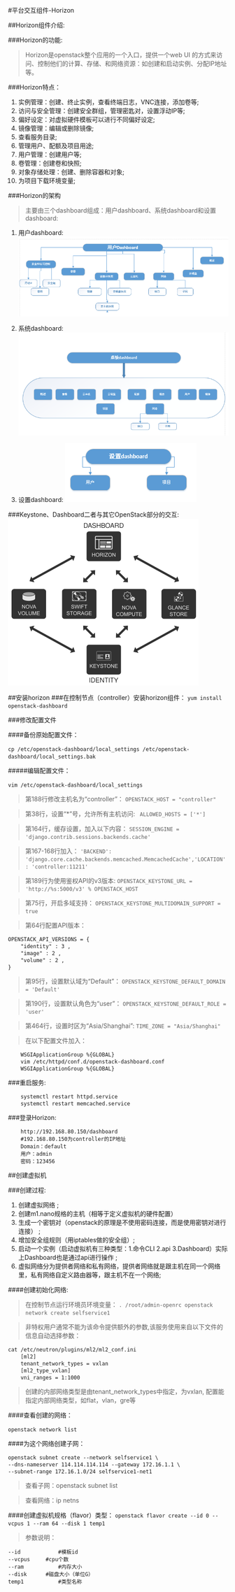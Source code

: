#平台交互组件-Horizon

##Horizon组件介绍:

###Horizon的功能:   
>Horizon是openstack整个应用的一个入口，提供一个web UI 的方式来访问、控制他们的计算、存储、和网络资源：如创建和启动实例、分配IP地址等。

###Horizon特点： 

1. 实例管理：创建、终止实例，查看终端日志，VNC连接，添加卷等;
2. 访问与安全管理：创建安全群组，管理密匙对，设置浮动IP等;
3. 偏好设定：对虚拟硬件模板可以进行不同偏好设定;
4. 镜像管理：编辑或删除镜像;
5. 查看服务目录;
6. 管理用户、配额及项目用途;
7. 用户管理：创建用户等;
8. 卷管理：创建卷和快照;
9. 对象存储处理：创建、删除容器和对象;
10. 为项目下载环境变量;

###Horizon的架构
>主要由三个dashboard组成：用户dashboard、系统dashboard和设置dashboard:

1. 用户dashboard:
![imae](https://github.com/Becky-nuo/git-test/blob/master/images/Horizon-1.png)

2. 系统dashboard:
![image](https://github.com/Becky-nuo/git-test/blob/master/images/Horizon-2.png)

3. 设置dashboard:
![image](https://github.com/Becky-nuo/git-test/blob/master/images/Horizon-3.png)

###Keystone、Dashboard二者与其它OpenStack部分的交互:
![image](https://github.com/Becky-nuo/git-test/blob/master/images/Horizon-4.png)



##安装horizon
###在控制节点（controller）安装horizon组件：
`yum install openstack-dashboard `

###修改配置文件

####备份原始配置文件：

`cp /etc/openstack-dashboard/local_settings /etc/openstack-dashboard/local_settings.bak`
	
#####编辑配置文件：

`vim /etc/openstack-dashboard/local_settings`

>第188行修改主机名为“controller”：
`OPENSTACK_HOST = "controller"`

>第38行，设置“*”号，允许所有主机访问:
` ALLOWED_HOSTS = ['*']`

>第164行，缓存设置，加入以下内容：
`SESSION_ENGINE = 'django.contrib.sessions.backends.cache'`

>第167-168行加入：
`'BACKEND': 'django.core.cache.backends.memcached.MemcachedCache','LOCATION': 'controller:11211'`
 
>第189行为使用鉴权API的v3版本:
`OPENSTACK_KEYSTONE_URL = 'http://%s:5000/v3' % OPENSTACK_HOST`

>第75行，开启多域支持：
`OPENSTACK_KEYSTONE_MULTIDOMAIN_SUPPORT = true`

>第64行配置API版本：
```
OPENSTACK_API_VERSIONS = {
	"identity" : 3 ,
	"image"	: 2 ,
	"volume" : 2 ,
}
```
>第95行，设置默认域为“Default”：
`OPENSTACK_KEYSTONE_DEFAULT_DOMAIN = 'Default'`

>第190行，设置默认角色为“user”：
`OPENSTACK_KEYSTONE_DEFAULT_ROLE = 'user'`

>第464行，设置时区为“Asia/Shanghai”:
`TIME_ZONE = "Asia/Shanghai"`


 >在以下配置文件加入：
```
	WSGIApplicationGroup %{GLOBAL}
	vim /etc/httpd/conf.d/openstack-dashboard.conf
	WSGIApplicationGroup %{GLOBAL}
```
	 
###重启服务:

```
	systemctl restart httpd.service
	systemctl restart memcached.service
```

###登录Horizon:
```
	http://192.168.80.150/dashboard
	#192.168.80.150为controller的IP地址
 	Domain：default		
	用户：admin		
	密码：123456
 ```

##创建虚拟机

###创建过程: 

1. 创建虚拟网络 ;
2. 创建m1.nano规格的主机（相等于定义虚拟机的硬件配置） 
3. 生成一个密钥对（openstack的原理是不使用密码连接，而是使用密钥对进行连接） ;
4. 增加安全组规则（用iptables做的安全组）; 
5. 启动一个实例（启动虚拟机有三种类型：1.命令CLI 2.api 3.Dashboard）实际上Dashboard也是通过api进行操作 ;
6. 虚拟网络分为提供者网络和私有网络，提供者网络就是跟主机在同一个网络里，私有网络自定义路由器等，跟主机不在一个网络;

####创建初始化网络:

>在控制节点运行环境员环境变量：
`. /root/admin-openrc openstack network create selfservice1`
 
>非特权用户通常不能为该命令提供额外的参数,该服务使用来自以下文件的信息自动选择参数：
```
cat /etc/neutron/plugins/ml2/ml2_conf.ini
	[ml2]
	tenant_network_types = vxlan
	[ml2_type_vxlan]
	vni_ranges = 1:1000
```

>创建的内部网络类型是由tenant_network_types中指定，为vxlan, 配置能指定内部网络类型，如flat，vlan，gre等

####查看创建的网络：

`openstack network list`
 

####为这个网络创建子网：

```
openstack subnet create --network selfservice1 \
--dns-nameserver 114.114.114.114 --gateway 172.16.1.1 \
--subnet-range 172.16.1.0/24 selfservice1-net1
```
 
>查看子网：openstack subnet list

>查看网络：ip netns
 
####创建虚拟机规格（flavor）类型：
`openstack flavor create --id 0 --vcpus 1 --ram 64 --disk 1 temp1`
 
>参数说明：
```
--id 			#模板id
--vcpus		#cpu个数
--ram			#内存大小
--disk		#磁盘大小（单位G）
temp1			#类型名称
```

 


 





